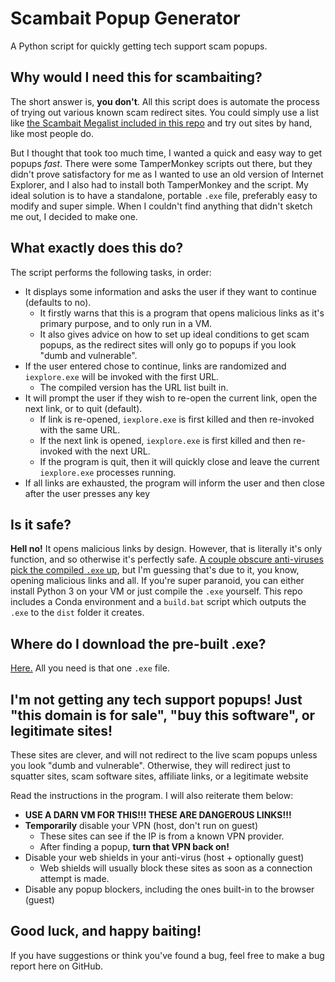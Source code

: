 # Scambait Popup Generator
A Python script for quickly getting tech support scam popups.

## Why would I need this for scambaiting?
The short answer is, **you don't**. All this script does is automate the process of trying out various known scam redirect sites. You could simply use a list like [the Scambait Megalist included in this repo](https://github.com/nimaid/scambait-tools/blob/master/scambait_popup_gen/scambait_megalist.txt) and try out sites by hand, like most people do.

But I thought that took too much time, I wanted a quick and easy way to get popups *fast*. There were some TamperMonkey scripts out there, but they didn't prove satisfactory for me as I wanted to use an old version of Internet Explorer, and I also had to install both TamperMonkey and the script. My ideal solution is to have a standalone, portable `.exe` file, preferably easy to modify and super simple. When I couldn't find anything that didn't sketch me out, I decided to make one.

## What exactly does this do?
The script performs the following tasks, in order:
* It displays some information and asks the user if they want to continue (defaults to no).
  * It firstly warns that this is a program that opens malicious links as it's primary purpose, and to only run in a VM.
  * It also gives advice on how to set up ideal conditions to get scam popups, as the redirect sites will only go to popups if you look "dumb and vulnerable".
* If the user entered chose to continue, links are randomized and `iexplore.exe` will be invoked with the first URL.
  * The compiled version has the URL list built in.
* It will prompt the user if they wish to re-open the current link, open the next link, or to quit (default).
  * If link is re-opened, `iexplore.exe` is first killed and then re-invoked with the same URL.
  * If the next link is opened, `iexplore.exe` is first killed and then re-invoked with the next URL.
  * If the program is quit, then it will quickly close and leave the current `iexplore.exe` processes running.
* If all links are exhausted, the program will inform the user and then close after the user presses any key

## Is it safe?
**Hell no!** It opens malicious links by design. However, that is literally it's only function, and so otherwise it's perfectly safe. [A couple obscure anti-viruses pick the compiled `.exe` up](https://www.virustotal.com/gui/file/8d5450672aac59f93109fee87af0d6eaa4e6a2038641016edbe19161d1c39881/detection), but I'm guessing that's due to it, you know, opening malicious links and all. If you're super paranoid, you can either install Python 3 on your VM or just compile the `.exe` yourself. This repo includes a Conda environment and a `build.bat` script which outputs the `.exe` to the `dist` folder it creates.

## Where do I download the pre-built .exe?
[Here.](https://github.com/nimaid/scambait-tools/releases/latest) All you need is that one `.exe` file.

## I'm not getting any tech support popups! Just "this domain is for sale", "buy this software", or legitimate sites!
These sites are clever, and will not redirect to the live scam popups unless you look "dumb and vulnerable". Otherwise, they will redirect just to squatter sites, scam software sites, affiliate links, or a legitimate website

Read the instructions in the program. I will also reiterate them below:
* **USE A DARN VM FOR THIS!!! THESE ARE DANGEROUS LINKS!!!**
* **Temporarily** disable your VPN (host, don't run on guest)
  * These sites can see if the IP is from a known VPN provider.
  * After finding a popup, **turn that VPN back on!**
* Disable your web shields in your anti-virus (host + optionally guest)
  * Web shields will usually block these sites as soon as a connection attempt is made.
* Disable any popup blockers, including the ones built-in to the browser (guest)

## Good luck, and happy baiting!
If you have suggestions or think you've found a bug, feel free to make a bug report here on GitHub.